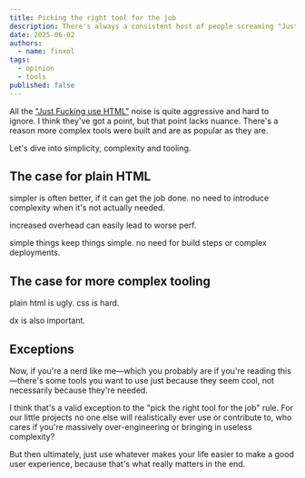 ```yaml
---
title: Picking the right tool for the job
description: There's always a consistent host of people screaming "Just fucking use HTML", while that is valid, there's some nuance to be said.
date: 2025-06-02
authors:
  - name: finxol
tags:
  - opinion
  - tools
published: false
---
```


All the ["Just Fucking use HTML"](https://justfuckingusehtml.com/) noise is quite aggressive and hard to ignore.
I think they've got a point, but that point lacks nuance.
There's a reason more complex tools were built and are as popular as they are.

Let's dive into simplicity, complexity and tooling.

## The case for plain HTML

simpler is often better, if it can get the job done.
no need to introduce complexity when it's not actually needed.

increased overhead can easily lead to worse perf.

simple things keep things simple.
no need for build steps or complex deployments.

## The case for more complex tooling

plain html is ugly.
css is hard.

dx is also important.

## Exceptions

Now, if you're a nerd like me—which you probably are if you're reading this—there's some tools you want to use just because they seem cool,
not necessarily because they're needed.

I think that's a valid exception to the "pick the right tool for the job" rule.
For our little projects no one else will realistically ever use or contribute to, who cares if you're massively over-engineering
or bringing in useless complexity?

But then ultimately, just use whatever makes your life easier to make a good user experience,
because that's what really matters in the end.
